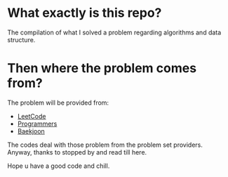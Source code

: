 # What exactly is this repo?

The compilation of what I solved a problem regarding algorithms and data structure.

# Then where the problem comes from?

The problem will be provided from:
- [LeetCode](https://leetcode.com)
- [Programmers](https://programmers.kr)
- [Baekjoon](https://acmicpc.net)

The codes deal with those problem from the problem set providers.   
Anyway, thanks to stopped by and read till here.   

Hope u have a good code and chill.
